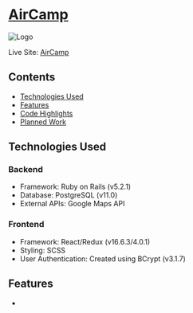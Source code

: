 # [AirCamp](https://air-camp.herokuapp.com)
![Logo](https://s3-us-west-1.amazonaws.com/aircamp-pro/aircamplogo.png)

Live Site: [AirCamp](https://air-camp.herokuapp.com)


## Contents
* [Technologies Used](#technologies-used)
* [Features](#features)
* [Code Highlights](#code-highlights)
* [Planned Work](#planned-work)

## Technologies Used
### Backend
* Framework: Ruby on Rails (v5.2.1)
* Database: PostgreSQL (v11.0)
* External APIs: Google Maps API 

### Frontend
* Framework: React/Redux (v16.6.3/4.0.1)
* Styling: SCSS
* User Authentication: Created using BCrypt (v3.1.7)


## Features
* 

